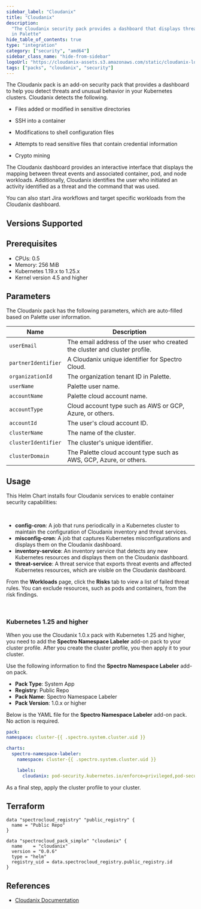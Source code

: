 ```yaml
---
sidebar_label: "Cloudanix"
title: "Cloudanix"
description:
  "The Cloudanix security pack provides a dashboard that displays threats and unusual behavior in Kubernetes containers
  in Palette"
hide_table_of_contents: true
type: "integration"
category: ["security", "amd64"]
sidebar_class_name: "hide-from-sidebar"
logoUrl: "https://cloudanix-assets.s3.amazonaws.com/static/cloudanix-logo-p.png"
tags: ["packs", "cloudanix", "security"]
---
```


The Cloudanix pack is an add-on security pack that provides a dashboard to help you detect threats and unusual behavior
in your Kubernetes clusters. Cloudanix detects the following.

- Files added or modified in sensitive directories

- SSH into a container

- Modifications to shell configuration files

- Attempts to read sensitive files that contain credential information

- Crypto mining

The Cloudanix dashboard provides an interactive interface that displays the mapping between threat events and associated
container, pod, and node workloads. Additionally, Cloudanix identifies the user who initiated an activity identified as
a threat and the command that was used.

You can also start Jira workflows and target specific workloads from the Cloudanix dashboard.

## Versions Supported

<Tabs queryString="versions">

<TabItem label="1.0.x" value="1.0.x">

## Prerequisites

- CPUs: 0.5
- Memory: 256 MiB
- Kubernetes 1.19.x to 1.25.x
- Kernel version 4.5 and higher

## Parameters

The Cloudanix pack has the following parameters, which are auto-filled based on Palette user information.

| Name                | Description                                                                |
| ------------------- | -------------------------------------------------------------------------- |
| `userEmail`         | The email address of the user who created the cluster and cluster profile. |
| `partnerIdentifier` | A Cloudanix unique identifier for Spectro Cloud.                           |
| `organizationId`    | The organization tenant ID in Palette.                                     |
| `userName`          | Palette user name.                                                         |
| `accountName`       | Palette cloud account name.                                                |
| `accountType`       | Cloud account type such as AWS or GCP, Azure, or others.                   |
| `accountId`         | The user's cloud account ID.                                               |
| `clusterName`       | The name of the cluster.                                                   |
| `clusterIdentifier` | The cluster's unique identifier.                                           |
| `clusterDomain`     | The Palette cloud account type such as AWS, GCP, Azure, or others.         |

## Usage

This Helm Chart installs four Cloudanix services to enable container security capabilities:

<br />

- **config-cron**: A job that runs periodically in a Kubernetes cluster to maintain the configuration of Cloudanix
  inventory and threat services.
- **misconfig-cron**: A job that captures Kubernetes misconfigurations and displays them on the Cloudanix dashboard.
- **inventory-service**: An inventory service that detects any new Kubernetes resources and displays them on the
  Cloudanix dashboard.
- **threat-service**: A threat service that exports threat events and affected Kubernetes resources, which are visible
  on the Cloudanix dashboard.

From the **Workloads** page, click the **Risks** tab to view a list of failed threat rules. You can exclude resources,
such as pods and containers, from the risk findings.

<br />

### Kubernetes 1.25 and higher

When you use the Cloudanix 1.0.x pack with Kubernetes 1.25 and higher, you need to add the **Spectro Namespace Labeler**
add-on pack to your cluster profile. After you create the cluster profile, you then apply it to your cluster.

Use the following information to find the **Spectro Namespace Labeler** add-on pack.

- **Pack Type**: System App
- **Registry**: Public Repo
- **Pack Name**: Spectro Namespace Labeler
- **Pack Version**: 1.0.x or higher

Below is the YAML file for the **Spectro Namespace Labeler** add-on pack. No action is required. <br />

```yaml
pack:
namespace: cluster-{{ .spectro.system.cluster.uid }}

charts:
  spectro-namespace-labeler:
    namespace: cluster-{{ .spectro.system.cluster.uid }}

    labels:
      cloudanix: pod-security.kubernetes.io/enforce=privileged,pod-security.kubernetes.io/enforce-version=v1.26
```

As a final step, apply the cluster profile to your cluster.

</TabItem>
</Tabs>

## Terraform

```hcl
data "spectrocloud_registry" "public_registry" {
  name = "Public Repo"
}

data "spectrocloud_pack_simple" "cloudanix" {
  name    = "cloudanix"
  version = "0.0.6"
  type = "helm"
  registry_uid = data.spectrocloud_registry.public_registry.id
}
```

## References

- [Cloudanix Documentation](https://docs.cloudanix.com/introduction)
